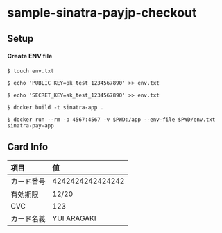 # sample-sinatra-payjp-checkout


## Setup

#### Create ENV file
```
$ touch env.txt

$ echo 'PUBLIC_KEY=pk_test_1234567890' >> env.txt

$ echo 'SECRET_KEY=sk_test_1234567890' >> env.txt
```

```
$ docker build -t sinatra-app .

$ docker run --rm -p 4567:4567 -v $PWD:/app --env-file $PWD/env.txt sinatra-pay-app
```


## Card Info

| 項目 | 値 |
|:---|:---|
| カード番号 | 4242424242424242 |
| 有効期限 | 12/20 |
| CVC | 123 |
| カード名義 | YUI ARAGAKI |
